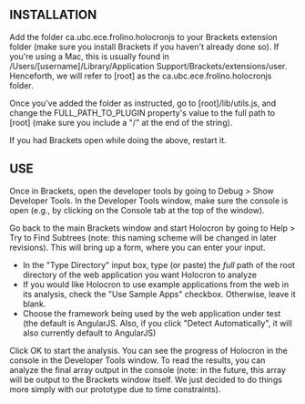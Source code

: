 INSTALLATION
-------------

Add the folder ca.ubc.ece.frolino.holocronjs to your Brackets extension folder (make sure you install Brackets if you haven't already done so). If you're using a Mac, this is usually found in /Users/[username]/Library/Application Support/Brackets/extensions/user. Henceforth, we will refer to [root] as the ca.ubc.ece.frolino.holocronjs folder.

Once you've added the folder as instructed, go to [root]/lib/utils.js, and change the FULL_PATH_TO_PLUGIN property's value to the full path to [root] (make sure you include a "/" at the end of the string).

If you had Brackets open while doing the above, restart it.

USE
----

Once in Brackets, open the developer tools by going to Debug > Show Developer Tools. In the Developer Tools window, make sure the console is open (e.g., by clicking on the Console tab at the top of the window).

Go back to the main Brackets window and start Holocron by going to Help > Try to Find Subtrees (note: this naming scheme will be changed in later revisions). This will bring up a form, where you can enter your input.

- In the "Type Directory" input box, type (or paste) the *full* path of the root directory of the web application you want Holocron to analyze
- If you would like Holocron to use example applications from the web in its analysis, check the "Use Sample Apps" checkbox. Otherwise, leave it blank.
- Choose the framework being used by the web application under test (the default is AngularJS. Also, if you click "Detect Automatically", it will also currently default to AngularJS)

Click OK to start the analysis. You can see the progress of Holocron in the console in the Developer Tools window. To read the results, you can analyze the final array output in the console (note: in the future, this array will be output to the Brackets window itself. We just decided to do things more simply with our prototype due to time constraints).